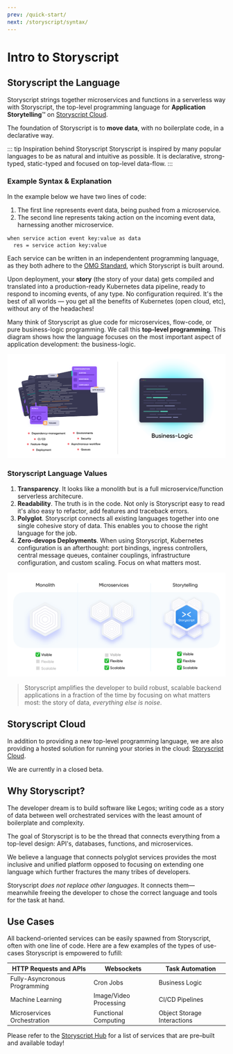 ```yaml
---
prev: /quick-start/
next: /storyscript/syntax/
---
```


# Intro to Storyscript
## Storyscript the Language

Storyscript strings together microservices and functions in a serverless way with Storyscript, the top-level programming language for **Application Storytelling**™ on [Storyscript Cloud](https://storyscript.io/).


The foundation of Storyscript is to **move data**, with no boilerplate code, in a declarative way.

::: tip Inspiration behind Storyscript
Storyscript is inspired by many popular languages to be as natural and intuitive as possible. It is declarative, strong-typed, static-typed and focused on top-level data-flow.
:::


### Example Syntax & Explanation

In the example below we have two lines of code:

1. The first line represents event data, being pushed from a microservice.
2. The second line represents taking action on the incoming event data, harnessing another microservice.


```story
when service action event key:value as data
  res = service action key:value
```

Each service can be written in an independentent programming language, as they both adhere to the [OMG Standard](https://microservices.guide/), which Storyscript is built around.

Upon deployment, your **story** (the story of your data) gets compiled and translated into a production-ready Kubernetes data pipeline, ready to respond to incoming events, of any type. No configuration required. It's the best of all worlds — you get all the benefits of Kubernetes (open cloud, etc), without any of the headaches!

Many think of Storyscript as glue code for microservices, flow-code, or pure business-logic programming. We call this **top-level programming**. This diagram shows how the language focuses on the most important aspect of application development: the business-logic.


![abstraction](./abstraction.png)

### Storyscript Language Values

1. **Transparency**.
  It looks like a monolith but is a full microservice/function serverless architecure.
1. **Readability**.
  The truth is in the code. Not only is Storyscript easy to read it's also easy to refactor, add features and traceback errors.
1. **Polyglot**.
  Storyscript connects all existing languages together into one single cohesive story of data. This enables you to choose the right language for the job.
1. **Zero-devops Deployments**.
  When using Storyscript, Kubernetes configuration is an afterthought: port bindings, ingress controllers, central message queues, container couplings, infrastructure configuration, and custom scaling. Focus on what matters most.

![stackup](./stackup.png)

> Storyscript amplifies the developer to build robust, scalable backend applications in a fraction of the time by focusing on what matters most: the story of data, *everything else is noise*.

## Storyscript Cloud

In addition to providing a new top-level programming language, we are also providing a hosted solution for running your stories in the cloud: [Storyscript Cloud](https://storyscript.io/).

We are currently in a closed beta.

## Why Storyscript?

The developer dream is to build software like Legos; writing code as a story of data between well orchestrated services with the least amount of boilerplate and complexity.

The goal of Storyscript is to be the thread that connects everything from a top-level design: API's, databases, functions, and microservices.

We believe a language that connects polyglot services provides the most inclusive and unified platform opposed to focusing on extending one language which further fractures the many tribes of developers.

Storyscript *does not replace other languages*. It connects them— meanwhile freeing the developer to chose the correct language and tools for the task at hand.

## Use Cases

All backend-oriented services can be easily spawned from Storyscript, often with one line of code. Here are a few examples of the types of use-cases Storyscript is empowered to fufill:

| HTTP Requests and APIs        	| Websockets             	| Task Automation             	|
|-------------------------------	|------------------------	|-----------------------------	|
| Fully-Asyncronous Programming 	| Cron Jobs              	| Business Logic              	|
| Machine Learning              	| Image/Video Processing 	| CI/CD Pipelines             	|
| Microservices Orchestration   	| Functional Computing   	| Object Storage Interactions 	|

Please refer to the [Storyscript Hub](https://hub.storyscript.io/) for a list of services that are pre–built and available today!
